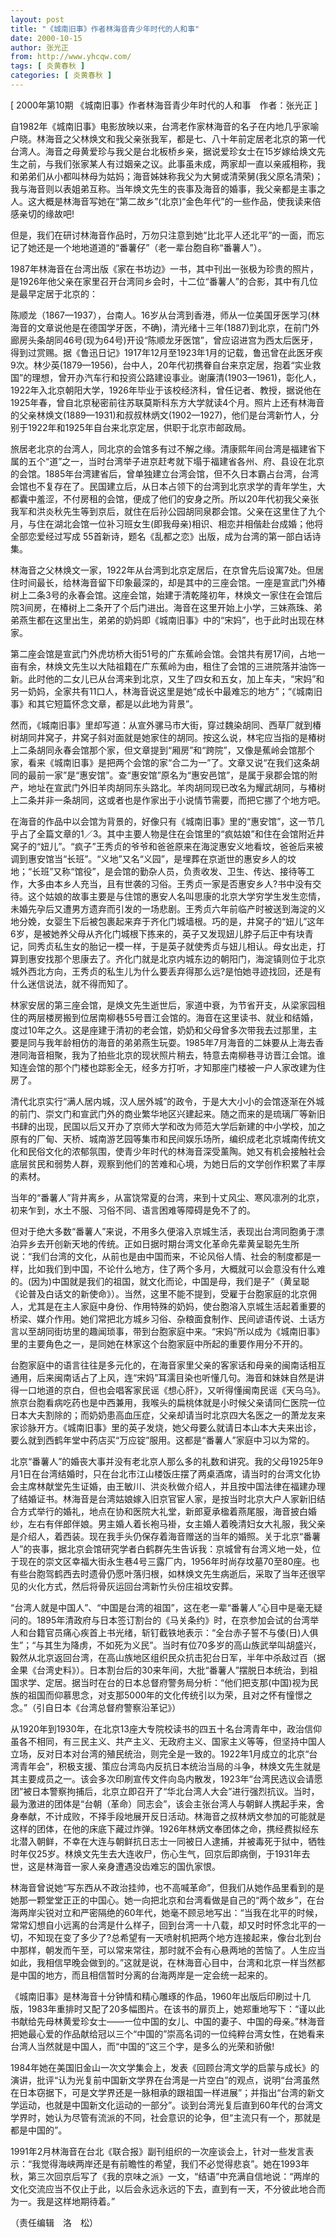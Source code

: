 ```yaml
---
layout: post
title: "《城南旧事》作者林海音青少年时代的人和事"
date: 2000-10-15
author: 张光正
from: http://www.yhcqw.com/
tags: [ 炎黄春秋 ]
categories: [ 炎黄春秋 ]
---
```



[ 2000年第10期 《城南旧事》作者林海音青少年时代的人和事　作者：张光正 ]


自1982年《城南旧事》电影放映以来，台湾老作家林海音的名子在内地几乎家喻户晓。林海音之父林焕文和我父亲张我军，都是七、八十年前定居老北京的第一代台湾人。海音之母黄爱珍与我父是台北板桥乡亲，据说爱珍女士在15岁嫁给焕文先生之前，与我们张家某人有过姻亲之议。此事虽未成，两家却一直以亲戚相称，我和弟弟们从小都叫林母为姑妈；海音姊妹称我父为大舅或清荣舅(我父原名清荣)；我与海音则以表姐弟互称。当年焕文先生的丧事及海音的婚事，我父亲都是主事之人。这大概是林海音写她在“第二故乡”(北京)“金色年代”的一些作品，使我读来倍感亲切的缘故吧!

但是，我们在研讨林海音作品时，万勿只注意到她“比北平人还北平”的一面，而忘记了她还是一个地地道道的“番薯仔”（老一辈台胞自称“番薯人”）。


1987年林海音在台湾出版《家在书坊边》一书，其中刊出一张极为珍贵的照片，是1926年他父亲在家里召开台湾同乡会时，十二位“番薯人”的合影，其中有几位是最早定居于北京的：


陈顺龙（1867—1937），台南人。16岁从台湾到香港，师从一位美国牙医学习(林海音的文章说他是在德国学牙医，不确)，清光绪十三年(1887)到北京，在前门外廊房头条胡同46号(现为64号)开设“陈顺龙牙医馆”，曾应诏进宫为西太后医牙，得到过赏赐。据《鲁迅日记》1917年12月至1923年1月的记载，鲁迅曾在此医牙疾9次。林少英(1879—1956)，台中人，20年代初携眷自台来京定居，抱着“实业救国”的理想，曾开办汽车行和投资公路建设事业。谢廉清(1903—1961)，彰化人，1922年入北京朝阳大学，1926年毕业于该校经济科，曾任记者、教授，据说他在1925年春，曾自北京秘密前往苏联莫斯科东方大学就读4个月。照片上还有林海音的父亲林焕文(1889—1931)和叔叔林炳文(1902—1927)，他们是台湾新竹人，分别于1922年和1925年自台来北京定居，供职于北京市邮政局。


旅居老北京的台湾人，同北京的会馆多有过不解之缘。清康熙年间台湾是福建省下属的五个“道”之一，当时台湾举子进京赶考就下塌于福建省各州、府、县设在北京的会馆。1885年台湾建省后，曾单独建立台湾会馆，但不久日本霸占台湾，台湾会馆也不复存在了。民国建立后，从日本占领下的台湾到北京求学的青年学生，大都囊中羞涩，不付房租的会馆，便成了他们的安身之所。所以20年代初我父亲张我军和洪炎秋先生等到京后，就住在后孙公园胡同泉郡会馆。父亲在这里住了九个月，与住在湖北会馆一位补习班女生(即我母亲)相识、相恋并相偕赴台成婚；他将全部恋爱经过写成 
55首新诗，题名《乱都之恋》出版，成为台湾的第一部白话诗集。


林海音之父林焕文一家，1922年从台湾到北京定居后，在京曾先后设寓7处。但居住时间最长，给林海音留下印象最深的，却是其中的三座会馆。一座是宣武门外椿树上二条3号的永春会馆。这座会馆，始建于清乾隆初年，林焕文一家住在会馆后院3间房，在椿树上二条开了个后门进出。海音在这里开始上小学，三妹燕珠、弟弟燕生都在这里出生，弟弟的奶妈即《城南旧事》中的“宋妈”，也于此时出现在林家。


第二座会馆是宣武门外虎坊桥大街51号的广东蕉岭会馆。会馆共有房17间，占地一亩有余，林焕文先生以大陆祖籍在广东蕉岭为由，租住了会馆的三进院落并油饰一新。此时他的二女儿已从台湾来到北京，又生了四女和五女，加上车夫，“宋妈”和另一奶妈，全家共有11口人，林海音说这里是她“成长中最难忘的地方”；“《城南旧事》和其它短篇怀念文章，都是以此地为背景”。


然而，《城南旧事》里却写道：从宣外骡马市大街，穿过魏染胡同、西草厂就到椿树胡同井窝子，井窝子斜对面就是她家住的胡同。按这么说，林宅应当指的是椿树上二条胡同永春会馆那个家，但文章提到“厢房”和“跨院”，又像是蕉岭会馆那个家，看来《城南旧事》是把两个会馆的家“合二为一”了。文章又说“在我们这条胡同的最前一家”是“惠安馆”。查“惠安馆”原名为“惠安邑馆”，是属于泉郡会馆的附产，地址在宣武门外旧羊肉胡同东头路北。羊肉胡同现已改名为耀武胡同，与椿树上二条并非一条胡同，这或者也是作家出于小说情节需要，而把它挪了个地方吧。


在海音的作品中以会馆为背景的，好像只有《城南旧事》里的“惠安馆”，这一节几乎占了全篇文章的1／3。其中主要人物是住在会馆里的“疯姑娘”和住在会馆附近井窝子的“妞儿”。“疯子”王秀贞的爷爷和爸爸原来在海淀惠安义地看坟，爸爸后来被调到惠安馆当“长班”。“义地”又名“义园”，是埋葬在京逝世的惠安乡人的坟地；“长班”又称“馆役”，是会馆的勤杂人员，负责收发、卫生、传达、接待等工作，大多由本乡人充当，且有世袭的习俗。王秀贞一家是否惠安乡人?书中没有交待。这个姑娘的故事主要是与住馆的惠安人名叫思康的北京大学穷学生发生恋情，未婚先孕后又遭男方遗弃而引发的一场悲剧。王秀贞六年前临产时被送到海淀的义地分娩，女婴生下后被包裹起来弃于齐化门城墙根。巧的是，井窝子的“妞儿”这年6岁，是被她养父母从齐化门城根下拣来的，英子又发现妞儿脖子后正中有块青记，同秀贞私生女的胎记一模一样，于是英子就使秀贞与妞儿相认。母女出走，打算到惠安找那个思康去了。齐化门就是北京内城东边的朝阳门，海淀镇则位于北京城外西北方向，王秀贞的私生儿为什么要丢弃得那么远?是怕她寻迹找回，还是有什么迷信说法，就不得而知了。


林家安居的第三座会馆，是焕文先生逝世后，家道中衰，为节省开支，从梁家园租住的两层楼房搬到位居南柳巷55号晋江会馆的。海音在这里读书、就业和结婚，度过10年之久。这是座建于清初的老会馆，奶奶和父母曾多次带我去过那里，主要是同与我年龄相仿的海音的弟弟燕生玩耍。1985年7月海音的二妹要从上海去香港同海音相聚，我为了拍些北京的现状照片稍去，特意去南柳巷寻访晋江会馆。谁知连会馆的那个门楼也踪影全无，经多方打听，才知那座门楼被一户人家改建为住房了。


清代北京实行“满人居内城，汉人居外城”的政令，于是大大小小的会馆逐渐在外城的前门、崇文门和宣武门外的商业繁华地区兴建起来。随之而来的是琉璃厂等新旧书肆的出现，民国以后又开办了京师大学和改为师范大学后新建的中小学校，加之原有的厂甸、天桥、城南游艺园等集市和民间娱乐场所，编织成老北京城南传统文化和民俗文化的浓郁氛围，使青少年时代的林海音深受薰陶。她又有机会接触社会底层贫民和弱势人群，观察到他们的苦难和心境，为她日后的文学创作积累了丰厚的素材。

当年的“番薯人”背井离乡，从富饶常夏的台湾，来到十丈风尘、寒风凛冽的北京，初来乍到，水土不服、习俗不同、语言困难等障碍是免不了的。


但对于绝大多数“番薯人”来说，不用多久便溶入京城生活，表现出台湾同胞勇于漂泊异乡去开创新天地的传统。正如日据时期台湾文化革命先辈黄呈聪先生所说：“我们台湾的文化，从前也是由中国而来，不论风俗人情、社会的制度都是一样，比如我们到中国，不论什么地方，住了两个多月，大概就可以会意没有什么难的。(因为)中国就是我们的祖国，就文化而论，中国是母，我们是子”（黄呈聪《论普及白话文的新使命》）。当然，这里不能不提到，受雇于台胞家庭的北京佣人，尤其是在主人家庭中身份、作用特殊的奶妈，使台胞溶入京城生活起着重要的桥梁、媒介作用。她们常把北方城乡习俗、杂粮面食制作、民间谚语传说、土话方言以至胡同街坊里的趣闻琐事，带到台胞家庭中来。“宋妈”所以成为《城南旧事》里的主要角色之一，是同她在林家这个台胞家庭中所起的重要作用分不开的。


台胞家庭中的语言往往是多元化的，在海音家里父亲的客家话和母亲的闽南话相互通用，后来闽南话占了上风，连“宋妈”耳濡目染也听懂几句。海音和妹妹自然是讲得一口地道的京白，但也会唱客家民谣《想心肝》，又听得懂闽南民谣《天乌乌》。旅京台胞看病吃药也是中西兼用，我喉头的扁桃体就是小时候父亲请同仁医院一位日本大夫割除的；而奶奶患高血压症，父亲却请当时北京四大名医之一的萧龙友来家诊脉开方。《城南旧事》里的英子发烧，她父母要么就请日本山本大夫来出诊，要么就到西鹤年堂中药店买“万应锭”服用。这都是“番薯人”家庭中习以为常的。


北京“番薯人”的婚丧大事并没有老北京人那么多的礼数和讲究。我的父母1925年9月1日在台湾结婚时，只在台北市江山楼饭庄摆了两桌酒席，请当时的台湾文化协会主席林献堂先生证婚，由王敏川、洪炎秋做介绍人，并且按中国法律在福建办理了结婚证书。林海音是台湾姑娘嫁入旧京官宦人家，是按当时北京大户人家新旧结合方式举行的婚礼，地点在协和医院大礼堂，新郎夏承楹着燕尾服，海音披白婚纱，左右有伴郎伴娘。男主婚人着长袍马褂，女主婚人着晚清妇女大礼服，我父亲是介绍人，着西装。现在我手头仍保存着海音赠送的当年的婚照。关于北京“番薯人”的丧事，据北京会馆研究学者白鹤群先生告诉我：京城曾有台湾义地一处，位于现在的崇文区幸福大街永生巷4号三露厂内，1956年时尚存坟墓70至80座。也有些台胞驾鹤西去时遗骨仍愿叶落归根，如林焕文先生病逝后，采取了当年还很罕见的火化方式，然后将骨灰运回台湾新竹头份庄祖坟安葬。


“台湾人就是中国人”、“中国是台湾的祖国”，这在老一辈“番薯人”心目中是毫无疑问的。1895年清政府与日本签订割台的《马关条约》时，在京参加会试的台湾举人和台籍官员痛心疾首上书光绪，斩钉截铁地表示：“全台赤子誓不与倭(日)人俱生”；“与其生为降虏，不如死为义民”。当时有位70多岁的高山族武举叫胡盛兴，毅然从北京返回台湾，在高山族地区组织民众抗击犯台日军，半年中杀敌过百（据金果《台湾史料》）。日本割台后的30来年间，大批“番薯人”摆脱日本统治，到祖国求学、定居。据当时在台的日本总督府警务局分析：“他们把支那(中国)视为民族的祖国而仰慕思念，对支那5000年的文化传统引以为荣，且对之怀有憧憬之念。”（引自日本《台湾总督府警察沿革记》）


从1920年到1930年，在北京13座大专院校读书的四五十名台湾青年中，政治信仰虽各不相同，有三民主义、共产主义、无政府主义、国家主义等等，但坚持中国人立场，反对日本对台湾的殖民统治，则完全是一致的。1922年1月成立的北京“台湾青年会”，积极支援、策应台湾岛内反抗日本统治当局的斗争，林焕文先生就是其主要成员之一。该会多次印刷宣传文件向岛内散发，1923年“台湾民选议会请愿团”被日本警察拘捕后，北京立即召开了“华北台湾人大会”进行强烈抗议。当时，最为激进的团体是“台朝（革命）同志会”，该会主张台湾人与朝鲜人携起手来，舍身奉献，不计成败，不择手段地展开反日活动。林海音之叔林炳文参加的可能就是这样的团体，在他的床底下藏过炸弹。1926年林炳文奉团体之命，携经费拟经东北潜入朝鲜，不幸在大连与朝鲜抗日志士一同被日人逮捕，并被毒死于狱中，牺牲时年仅25岁。林焕文先生去大连收尸，伤心生气，回京后即病倒，于1931年去世，这是林海音一家人亲身遭遇没齿难忘的国仇家恨。


林海音曾说她“写东西从不政治挂帅，也不高喊革命”，但我们从她作品里看到的是她那一颗堂堂正正的中国心。她一向把北京和台湾看做是自己的“两个故乡”，在台海两岸尖锐对立和严密隔绝的60年代，她毫不顾忌地写出：“当我在北平的时候，常常幻想自小远离的台湾是什么样子，回到台湾一十八载，却又时时怀念北平的一切，不知现在变了多少了?总希望有一天喷射机把两个地方连接起来，像台北到台中那样，朝发而午至，可以常来常往，那时就不会有心悬两地的苦恼了。人生应当如此，我相信早晚会做到的。”这就是说，在林海音心目中，台湾和北京一样当然都是中国的地方，而且相信暂时分离的台海两岸是一定会统一起来的。


《城南旧事》是林海音十分钟情和精心雕琢的作品，1960年出版后印刷过十几版，1983年重排时又配了20多幅图片。在该书的扉页上，她郑重地写下：“谨以此书献给先母林黄爱珍女士——一位中国的女儿、中国的妻子、中国的母亲。”林海音把她最心爱的作品献给冠以三个“中国的”崇高名词的一位纯粹台湾女性，在她看来台湾人当然就是中国人，而“中国的”这三个字，是多么的光荣和骄傲!


1984年她在美国旧金山一次文学集会上，发表《回顾台湾文学的启蒙与成长》的演讲，批评“认为光复前中国新文学界在台湾是一片空白”的观点，说明“台湾虽然在日本窃据下，可是文学界还是一脉相承的跟祖国一样进展”；并指出“台湾的新文学运动，也就是中国新文化运动的一部分”。谈到台湾光复后直到60年代的台湾文学界时，她认为尽管有流派的不同，社会意识的论争，但“主流只有一个，那就是都是中国的”。


1991年2月林海音在台北《联合报》副刊组织的一次座谈会上，针对一些发言表示：“我觉得海峡两岸还是有前瞻性的希望，我们不必觉得悲哀”。她在1993年秋，第三次回京后写了《我的京味之派》一文，“结语”中充满自信地说：“两岸的文化交流应当不仅止于此，以后会永远永远的下去，直到有一天，不分彼此地合而为一。我是这样地期待着。”

（责任编辑　洛　松）



